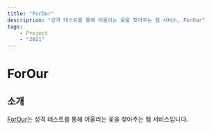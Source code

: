 ```yaml
---
title: "ForOur"
description: "성격 테스트를 통해 어울리는 꽃을 찾아주는 웹 서비스, ForOur"
tags:
    - Project
    - "2021"
---
```


# ForOur



## 소개
[ForOur](https://forour.space)는 성격 테스트를 통해 어울리는 꽃을 찾아주는 웹 서비스입니다.  